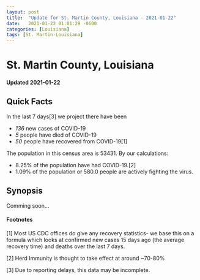 ```yaml
---
layout: post
title:  "Update for St. Martin County, Louisiana - 2021-01-22"
date:   2021-01-22 01:01:29 -0600
categories: [Louisiana]
tags: [St. Martin-Louisiana]
---
```


# St. Martin County, Louisiana
#### Updated 2021-01-22

## Quick Facts

In the last 7 days[3] we project there have been
- *136* new cases of COVID-19
- *5* people have died of COVID-19
- *50* people have recovered from COVID-19[1]

The population in this census area is 53431. By our calculations:
- 8.25% of the population have had COVID-19.[2]
- 1.09% of the population or 580.0 people are actively fighting the virus.

## Synopsis

Comming soon...


#### Footnotes

[1] Most US CDC offices do give any recovery statistics- we base this on a formula which looks at confirmed new cases
15 days ago (the average recovery time) and deaths over the last 7 days.

[2] Herd Immunity is thought to take effect at around ~70-80%

[3] Due to reporting delays, this data may be incomplete.
 
    